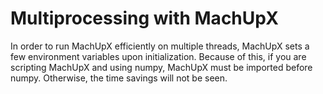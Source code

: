 # Multiprocessing with MachUpX
In order to run MachUpX efficiently on multiple threads, MachUpX sets a few environment variables upon initialization. Because of this, if you are scripting MachUpX and using numpy, MachUpX must be imported before numpy. Otherwise, the time savings will not be seen.